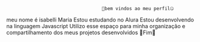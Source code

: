                                        🥱bem vindos ao meu perfil🤐
meu nome é isabelli Maria
Estou estudando no Alura
Estou desenvolvendo na linguagem Javascript
Utilizo esse espaço para minha organização e compartilhamento dos meus projetos desenvolvidos
                                                  🥱Fim🥰
